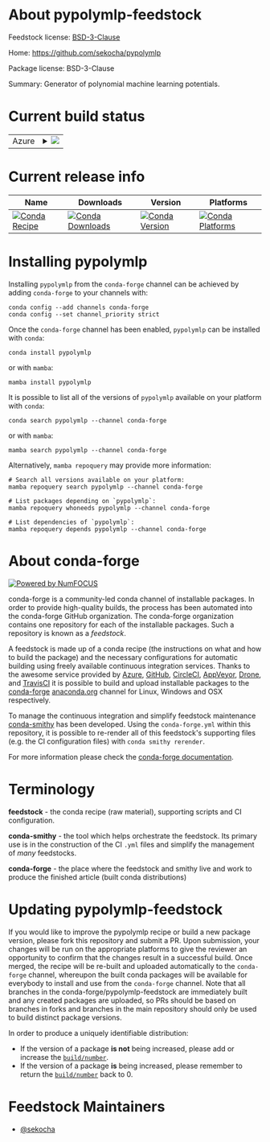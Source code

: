 About pypolymlp-feedstock
=========================

Feedstock license: [BSD-3-Clause](https://github.com/conda-forge/pypolymlp-feedstock/blob/main/LICENSE.txt)

Home: https://github.com/sekocha/pypolymlp

Package license: BSD-3-Clause

Summary: Generator of polynomial machine learning potentials.

Current build status
====================


<table>
    
  <tr>
    <td>Azure</td>
    <td>
      <details>
        <summary>
          <a href="https://dev.azure.com/conda-forge/feedstock-builds/_build/latest?definitionId=23479&branchName=main">
            <img src="https://dev.azure.com/conda-forge/feedstock-builds/_apis/build/status/pypolymlp-feedstock?branchName=main">
          </a>
        </summary>
        <table>
          <thead><tr><th>Variant</th><th>Status</th></tr></thead>
          <tbody><tr>
              <td>linux_64_python3.10.____cpython</td>
              <td>
                <a href="https://dev.azure.com/conda-forge/feedstock-builds/_build/latest?definitionId=23479&branchName=main">
                  <img src="https://dev.azure.com/conda-forge/feedstock-builds/_apis/build/status/pypolymlp-feedstock?branchName=main&jobName=linux&configuration=linux%20linux_64_python3.10.____cpython" alt="variant">
                </a>
              </td>
            </tr><tr>
              <td>linux_64_python3.11.____cpython</td>
              <td>
                <a href="https://dev.azure.com/conda-forge/feedstock-builds/_build/latest?definitionId=23479&branchName=main">
                  <img src="https://dev.azure.com/conda-forge/feedstock-builds/_apis/build/status/pypolymlp-feedstock?branchName=main&jobName=linux&configuration=linux%20linux_64_python3.11.____cpython" alt="variant">
                </a>
              </td>
            </tr><tr>
              <td>linux_64_python3.12.____cpython</td>
              <td>
                <a href="https://dev.azure.com/conda-forge/feedstock-builds/_build/latest?definitionId=23479&branchName=main">
                  <img src="https://dev.azure.com/conda-forge/feedstock-builds/_apis/build/status/pypolymlp-feedstock?branchName=main&jobName=linux&configuration=linux%20linux_64_python3.12.____cpython" alt="variant">
                </a>
              </td>
            </tr><tr>
              <td>linux_64_python3.13.____cp313</td>
              <td>
                <a href="https://dev.azure.com/conda-forge/feedstock-builds/_build/latest?definitionId=23479&branchName=main">
                  <img src="https://dev.azure.com/conda-forge/feedstock-builds/_apis/build/status/pypolymlp-feedstock?branchName=main&jobName=linux&configuration=linux%20linux_64_python3.13.____cp313" alt="variant">
                </a>
              </td>
            </tr><tr>
              <td>linux_64_python3.9.____cpython</td>
              <td>
                <a href="https://dev.azure.com/conda-forge/feedstock-builds/_build/latest?definitionId=23479&branchName=main">
                  <img src="https://dev.azure.com/conda-forge/feedstock-builds/_apis/build/status/pypolymlp-feedstock?branchName=main&jobName=linux&configuration=linux%20linux_64_python3.9.____cpython" alt="variant">
                </a>
              </td>
            </tr><tr>
              <td>osx_64_python3.10.____cpython</td>
              <td>
                <a href="https://dev.azure.com/conda-forge/feedstock-builds/_build/latest?definitionId=23479&branchName=main">
                  <img src="https://dev.azure.com/conda-forge/feedstock-builds/_apis/build/status/pypolymlp-feedstock?branchName=main&jobName=osx&configuration=osx%20osx_64_python3.10.____cpython" alt="variant">
                </a>
              </td>
            </tr><tr>
              <td>osx_64_python3.11.____cpython</td>
              <td>
                <a href="https://dev.azure.com/conda-forge/feedstock-builds/_build/latest?definitionId=23479&branchName=main">
                  <img src="https://dev.azure.com/conda-forge/feedstock-builds/_apis/build/status/pypolymlp-feedstock?branchName=main&jobName=osx&configuration=osx%20osx_64_python3.11.____cpython" alt="variant">
                </a>
              </td>
            </tr><tr>
              <td>osx_64_python3.12.____cpython</td>
              <td>
                <a href="https://dev.azure.com/conda-forge/feedstock-builds/_build/latest?definitionId=23479&branchName=main">
                  <img src="https://dev.azure.com/conda-forge/feedstock-builds/_apis/build/status/pypolymlp-feedstock?branchName=main&jobName=osx&configuration=osx%20osx_64_python3.12.____cpython" alt="variant">
                </a>
              </td>
            </tr><tr>
              <td>osx_64_python3.13.____cp313</td>
              <td>
                <a href="https://dev.azure.com/conda-forge/feedstock-builds/_build/latest?definitionId=23479&branchName=main">
                  <img src="https://dev.azure.com/conda-forge/feedstock-builds/_apis/build/status/pypolymlp-feedstock?branchName=main&jobName=osx&configuration=osx%20osx_64_python3.13.____cp313" alt="variant">
                </a>
              </td>
            </tr><tr>
              <td>osx_64_python3.9.____cpython</td>
              <td>
                <a href="https://dev.azure.com/conda-forge/feedstock-builds/_build/latest?definitionId=23479&branchName=main">
                  <img src="https://dev.azure.com/conda-forge/feedstock-builds/_apis/build/status/pypolymlp-feedstock?branchName=main&jobName=osx&configuration=osx%20osx_64_python3.9.____cpython" alt="variant">
                </a>
              </td>
            </tr>
          </tbody>
        </table>
      </details>
    </td>
  </tr>
</table>

Current release info
====================

| Name | Downloads | Version | Platforms |
| --- | --- | --- | --- |
| [![Conda Recipe](https://img.shields.io/badge/recipe-pypolymlp-green.svg)](https://anaconda.org/conda-forge/pypolymlp) | [![Conda Downloads](https://img.shields.io/conda/dn/conda-forge/pypolymlp.svg)](https://anaconda.org/conda-forge/pypolymlp) | [![Conda Version](https://img.shields.io/conda/vn/conda-forge/pypolymlp.svg)](https://anaconda.org/conda-forge/pypolymlp) | [![Conda Platforms](https://img.shields.io/conda/pn/conda-forge/pypolymlp.svg)](https://anaconda.org/conda-forge/pypolymlp) |

Installing pypolymlp
====================

Installing `pypolymlp` from the `conda-forge` channel can be achieved by adding `conda-forge` to your channels with:

```
conda config --add channels conda-forge
conda config --set channel_priority strict
```

Once the `conda-forge` channel has been enabled, `pypolymlp` can be installed with `conda`:

```
conda install pypolymlp
```

or with `mamba`:

```
mamba install pypolymlp
```

It is possible to list all of the versions of `pypolymlp` available on your platform with `conda`:

```
conda search pypolymlp --channel conda-forge
```

or with `mamba`:

```
mamba search pypolymlp --channel conda-forge
```

Alternatively, `mamba repoquery` may provide more information:

```
# Search all versions available on your platform:
mamba repoquery search pypolymlp --channel conda-forge

# List packages depending on `pypolymlp`:
mamba repoquery whoneeds pypolymlp --channel conda-forge

# List dependencies of `pypolymlp`:
mamba repoquery depends pypolymlp --channel conda-forge
```


About conda-forge
=================

[![Powered by
NumFOCUS](https://img.shields.io/badge/powered%20by-NumFOCUS-orange.svg?style=flat&colorA=E1523D&colorB=007D8A)](https://numfocus.org)

conda-forge is a community-led conda channel of installable packages.
In order to provide high-quality builds, the process has been automated into the
conda-forge GitHub organization. The conda-forge organization contains one repository
for each of the installable packages. Such a repository is known as a *feedstock*.

A feedstock is made up of a conda recipe (the instructions on what and how to build
the package) and the necessary configurations for automatic building using freely
available continuous integration services. Thanks to the awesome service provided by
[Azure](https://azure.microsoft.com/en-us/services/devops/), [GitHub](https://github.com/),
[CircleCI](https://circleci.com/), [AppVeyor](https://www.appveyor.com/),
[Drone](https://cloud.drone.io/welcome), and [TravisCI](https://travis-ci.com/)
it is possible to build and upload installable packages to the
[conda-forge](https://anaconda.org/conda-forge) [anaconda.org](https://anaconda.org/)
channel for Linux, Windows and OSX respectively.

To manage the continuous integration and simplify feedstock maintenance
[conda-smithy](https://github.com/conda-forge/conda-smithy) has been developed.
Using the ``conda-forge.yml`` within this repository, it is possible to re-render all of
this feedstock's supporting files (e.g. the CI configuration files) with ``conda smithy rerender``.

For more information please check the [conda-forge documentation](https://conda-forge.org/docs/).

Terminology
===========

**feedstock** - the conda recipe (raw material), supporting scripts and CI configuration.

**conda-smithy** - the tool which helps orchestrate the feedstock.
                   Its primary use is in the construction of the CI ``.yml`` files
                   and simplify the management of *many* feedstocks.

**conda-forge** - the place where the feedstock and smithy live and work to
                  produce the finished article (built conda distributions)


Updating pypolymlp-feedstock
============================

If you would like to improve the pypolymlp recipe or build a new
package version, please fork this repository and submit a PR. Upon submission,
your changes will be run on the appropriate platforms to give the reviewer an
opportunity to confirm that the changes result in a successful build. Once
merged, the recipe will be re-built and uploaded automatically to the
`conda-forge` channel, whereupon the built conda packages will be available for
everybody to install and use from the `conda-forge` channel.
Note that all branches in the conda-forge/pypolymlp-feedstock are
immediately built and any created packages are uploaded, so PRs should be based
on branches in forks and branches in the main repository should only be used to
build distinct package versions.

In order to produce a uniquely identifiable distribution:
 * If the version of a package **is not** being increased, please add or increase
   the [``build/number``](https://docs.conda.io/projects/conda-build/en/latest/resources/define-metadata.html#build-number-and-string).
 * If the version of a package **is** being increased, please remember to return
   the [``build/number``](https://docs.conda.io/projects/conda-build/en/latest/resources/define-metadata.html#build-number-and-string)
   back to 0.

Feedstock Maintainers
=====================

* [@sekocha](https://github.com/sekocha/)

